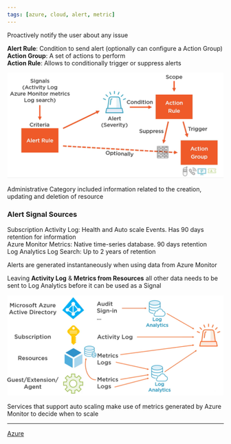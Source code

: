 ```yaml
---
tags: [azure, cloud, alert, metric]
---
```


Proactively notify the user about any issue

**Alert Rule**: Condition to send alert (optionally can configure a Action Group)  
**Action Group**: A set of actions to perform  
**Action Rule**: Allows to conditionally trigger or suppress alerts

![Azure Triggering Flow|550](../../images/alert-triggering-flow.png)

Administrative Category included information related to the creation, updating and deletion of resource

### Alert Signal Sources

Subscription Activity Log: Health and Auto scale Events. Has 90 days retention for information  
Azure Monitor Metrics: Native time-series database. 90 days retention  
Log Analytics Log Search: Up to 2 years of retention

Alerts are generated instantaneously when using data from Azure Monitor

Leaving **Activity Log** & **Metrics from Resources** all other data needs to be sent to Log Analytics before it can be used as a Signal

![Azure Alert Signal Sources|600](../../images/azure-alerts-signal-sources.png)

Services that support auto scaling make use of metrics generated by Azure Monitor to decide when to scale

---

[Azure](../../Azure.md)
